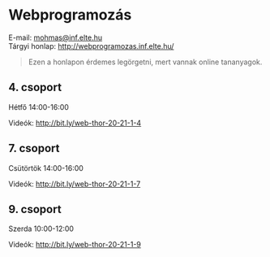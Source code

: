# Webprogramozás

E-mail: mohmas@inf.elte.hu  
Tárgyi honlap: http://webprogramozas.inf.elte.hu/  
> Ezen a honlapon érdemes legörgetni, mert vannak online tananyagok.  

<h2>4. csoport</h2>
Hétfő 14:00-16:00

Videók: http://bit.ly/web-thor-20-21-1-4

<h2>7. csoport</h2>
Csütörtök 14:00-16:00

Videók: http://bit.ly/web-thor-20-21-1-7

<h2>9. csoport</h2>
Szerda 10:00-12:00

Videók: http://bit.ly/web-thor-20-21-1-9
